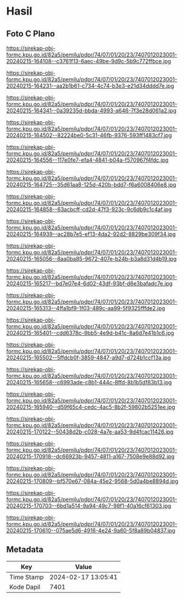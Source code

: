 # Hasil

## Foto C Plano

https://sirekap-obj-formc.kpu.go.id/82a5/pemilu/pdpr/74/07/01/20/23/7407012023001-20240215-164108--c3761f13-6aec-49be-9d9c-5b9c772ffbce.jpg

https://sirekap-obj-formc.kpu.go.id/82a5/pemilu/pdpr/74/07/01/20/23/7407012023001-20240215-164231--aa2b1b61-c734-4c74-b3e3-e21d34dddd7e.jpg

https://sirekap-obj-formc.kpu.go.id/82a5/pemilu/pdpr/74/07/01/20/23/7407012023001-20240215-164341--0a39235d-bbda-4993-a646-7f3e28d061a2.jpg

https://sirekap-obj-formc.kpu.go.id/82a5/pemilu/pdpr/74/07/01/20/23/7407012023001-20240215-164502--82224be0-5c31-46fb-9376-593ff1483cf7.jpg

https://sirekap-obj-formc.kpu.go.id/82a5/pemilu/pdpr/74/07/01/20/23/7407012023001-20240215-164556--117e0fe7-efa4-4841-b04a-f570967f4fdc.jpg

https://sirekap-obj-formc.kpu.go.id/82a5/pemilu/pdpr/74/07/01/20/23/7407012023001-20240215-164725--35d61aa8-125d-420b-bdd7-f6a6008406e8.jpg

https://sirekap-obj-formc.kpu.go.id/82a5/pemilu/pdpr/74/07/01/20/23/7407012023001-20240215-164858--63acbcff-cd2d-47f3-923c-9c6db9c1c4af.jpg

https://sirekap-obj-formc.kpu.go.id/82a5/pemilu/pdpr/74/07/01/20/23/7407012023001-20240215-164939--ac28b7e5-ef13-4da2-92d2-8829be309f34.jpg

https://sirekap-obj-formc.kpu.go.id/82a5/pemilu/pdpr/74/07/01/20/23/7407012023001-20240215-165056--8aa0ba85-9672-407e-b24b-b3a8d31d4b19.jpg

https://sirekap-obj-formc.kpu.go.id/82a5/pemilu/pdpr/74/07/01/20/23/7407012023001-20240215-165217--bd7e07e4-6d02-43df-93bf-d6e3bafadc7e.jpg

https://sirekap-obj-formc.kpu.go.id/82a5/pemilu/pdpr/74/07/01/20/23/7407012023001-20240215-165313--4ffa1bf9-1f03-489c-aa99-5f9325fffde2.jpg

https://sirekap-obj-formc.kpu.go.id/82a5/pemilu/pdpr/74/07/01/20/23/7407012023001-20240215-165401--cdd6378c-9bb5-4e9d-b41c-8a6d7e41b1c6.jpg

https://sirekap-obj-formc.kpu.go.id/82a5/pemilu/pdpr/74/07/01/20/23/7407012023001-20240215-165502--5ffdcb0f-3859-4847-a9d7-d724b1ccf13a.jpg

https://sirekap-obj-formc.kpu.go.id/82a5/pemilu/pdpr/74/07/01/20/23/7407012023001-20240215-165658--c6993ade-c8b1-444c-8ffd-8b1b5df83b13.jpg

https://sirekap-obj-formc.kpu.go.id/82a5/pemilu/pdpr/74/07/01/20/23/7407012023001-20240215-165940--d59f65c4-cedc-4ac5-8b2f-59802b5251ee.jpg

https://sirekap-obj-formc.kpu.go.id/82a5/pemilu/pdpr/74/07/01/20/23/7407012023001-20240215-170122--50438d2b-c028-4a7e-aa53-9d4fcac11426.jpg

https://sirekap-obj-formc.kpu.go.id/82a5/pemilu/pdpr/74/07/01/20/23/7407012023001-20240215-170918--dc66923b-9457-4811-a167-7508e9e88d92.jpg

https://sirekap-obj-formc.kpu.go.id/82a5/pemilu/pdpr/74/07/01/20/23/7407012023001-20240215-170809--bf570e67-084a-45e2-9568-5d0a4be8894d.jpg

https://sirekap-obj-formc.kpu.go.id/82a5/pemilu/pdpr/74/07/01/20/23/7407012023001-20240215-170703--6bd1a514-9a94-49c7-98f1-40a16cf61303.jpg

https://sirekap-obj-formc.kpu.go.id/82a5/pemilu/pdpr/74/07/01/20/23/7407012023001-20240215-170610--075ae5d6-4916-4e24-9a60-5f8a89b04837.jpg


## Metadata

| Key        | Value               |
| ---------- | ------------------- |
| Time Stamp | 2024-02-17 13:05:41 |
| Kode Dapil | 7401                |



